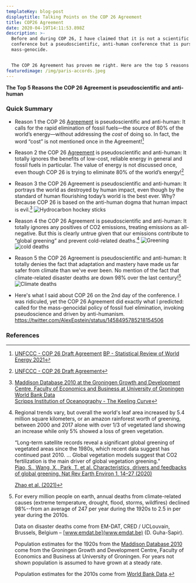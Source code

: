 ```yaml
---
templateKey: blog-post
displaytitle: Talking Points on the COP 26 Agreement
title: COP26 Agreement
date: 2020-04-19T14:11:53.898Z
description: >-
  Before and during COP 26, I have claimed that it is not a scientific
  conference but a pseudoscientific, anti-human conference that is pursuing
  mass-genocide.


  The COP 26 Agreement has proven me right. Here are the top 5 reasons the Agreement is pseudoscientific and anti-human.
featuredimage: /img/paris-accords.jpeg
---
```

**The Top 5 Reasons the COP 26 Agreement is pseudoscientific and anti-human**

### Quick Summary

- Reason 1 the COP 26 [Agreement](https://unfccc.int/sites/default/files/resource/Overarching_decision_1-CP-26_0.pdf) is pseudoscientific and anti-human: It calls for the rapid elimination of fossil fuels—the source of 80% of the world’s energy—without addressing the *cost* of doing so. In fact, the word “cost” is not mentioned once in the Agreement![^1]

- Reason 2 the COP 26 [Agreement](https://unfccc.int/sites/default/files/resource/Overarching_decision_1-CP-26_0.pdf) is pseudoscientific and anti-human: It totally ignores the benefits of low-cost, reliable energy in general and fossil fuels in particular. The value of energy is not discussed once, even though COP 26 is trying to eliminate 80% of the world’s energy![^2]

- Reason 3 the COP 26 Agreement is pseudoscientific and anti-human: It portrays the world as destroyed by human impact, even though by the standard of human flourishing today’s world is the best ever. Why? Because COP 26 is based on the anti-human dogma that human impact is evil.[^3]
![Hydrocarbon hockey sticks](/img/art-07-the-hydrocarbons-and-human-flourishing-hockey-sticks.png)

- Reason 4 the COP 26 Agreement is pseudoscientific and anti-human: It totally ignores any positives of CO2 emissions, treating emissions as all-negative. But this is clearly untrue given that our emissions contribute to “global greening” and prevent cold-related deaths.[^4]
    ![Greening](/img/greeninga.jpg)
    ![cold deaths](/img/colddeathsb.jpg)

- Reason 5 the COP 26 Agreement is pseudoscientific and anti-human: It totally denies the fact that adaptation and mastery have made us far safer from climate than we've ever been. No mention of the fact that climate-related disaster deaths are down 98% over the last century![^5]
![Climate deaths](/img/art-03-more-fossil-fuel-use-plummeting-climate-related-disaster-deaths.png)

- Here's what I said about COP 26 on the 2nd day of the conference. I was ridiculed, yet the COP 26 Agreement did exactly what I predicted: called for the mass-genocidal policy of fossil fuel elimination, invoking pseudoscience and driven by anti-humanism.\
https://twitter.com/AlexEpstein/status/1458495785218154506

### References

[^1]:
    [UNFCCC - COP 26 Draft Agreement](https://unfccc.int/sites/default/files/resource/Overarching_decision_1-CP-26_0.pdf)
    [BP - Statistical Review of World Energy 2021](https://www.bp.com/en/global/corporate/energy-economics/statistical-review-of-world-energy.html)

[^2]: [UNFCCC - COP 26 Draft Agreement](https://unfccc.int/sites/default/files/resource/Overarching_decision_1-CP-26_0.pdf)

[^3]:
    [Maddison Database 2010 at the Groningen Growth and Development Centre, Faculty of Economics and Business at University of Groningen](https://www.rug.nl/ggdc/historicaldevelopment/maddison/)\
    [World Bank Data](https://data.worldbank.org/)\
    [Scripps Institution of Oceanography - The Keeling Curve](https://keelingcurve.ucsd.edu/)

[^4]:
    Regional trends vary, but overall the world's leaf area increased by 5.4 million square kilometers, or an amazon rainforest worth of greening, between 2000 and 2017 alone with over 1/3 of vegetated land showing an increase while only 5% showed a loss of green vegetation.

    “Long-term satellite records reveal a significant global greening of vegetated areas since the 1980s, which recent data suggest has continued past 2010. … Global vegetation models suggest that CO2 fertilization is the main driver of global vegetation greening.”\
    [Piao, S., Wang, X., Park, T. et al. Characteristics, drivers and feedbacks of global greening. Nat Rev Earth Environ 1, 14–27 (2020)](https://doi.org/10.1038/s43017-019-0001-x)

    [Zhao et al. (2021)](https://doi.org/10.1016/S2542-5196(21)00081-4)

[^5]:
    For every million people on earth, annual deaths from climate-related causes (extreme temperature, drought, flood, storms, wildfires) declined 98%--from an average of 247 per year during the 1920s to 2.5 in per year during the 2010s.

    Data on disaster deaths come from EM-DAT, CRED / UCLouvain, Brussels, Belgium – [www.emdat.be](www.emdat.be) (D. Guha-Sapir).

    Population estimates for the 1920s from the [Maddison Database 2010](https://www.rug.nl/ggdc/historicaldevelopment/maddison/releases/maddison-database-2010) come from the Groningen Growth and Development Centre, Faculty of Economics and Business at University of Groningen. For years not shown population is assumed to have grown at a steady rate.

    Population estimates for the 2010s come from [World Bank Data](https://data.worldbank.org/indicator/SP.POP.TOTL).
